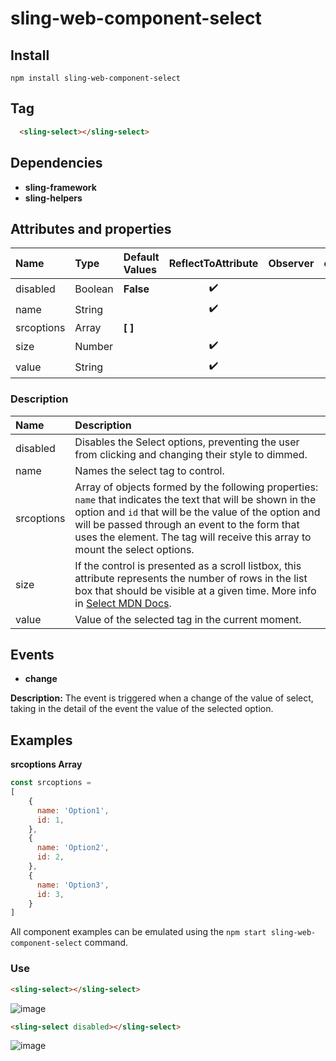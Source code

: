 # sling-web-component-select    

## Install      

```
npm install sling-web-component-select
```
 
 ## Tag
 
```HTML   
  <sling-select></sling-select>
```

 ## Dependencies       
 
* **sling-framework**       
* **sling-helpers** 

 ## Attributes and properties   
        
|Name|Type|Default Values|ReflectToAttribute|Observer|callSdk|    
|:--|:--|:--|:--:|:--|:--:|     
|disabled|Boolean|**False**|:heavy_check_mark:|||
|name|String||:heavy_check_mark:|||
|srcoptions|Array|**[ ]**||||
|size|Number||:heavy_check_mark:|||
|value|String||:heavy_check_mark:||||
### Description   
|Name|Description| 
|:---|:---|
|disabled|Disables the Select options, preventing the user from clicking and changing their style to dimmed.|
|name|Names the select tag to control.|
|srcoptions|Array of objects formed by the following properties: `name` that indicates the text that will be shown in the option and `id` that will be the value of the option and will be passed through an event to the form that uses the element. The tag will receive this array to mount the select options.|
|size|If the control is presented as a scroll listbox, this attribute represents the number of rows in the list box that should be visible at a given time. More info in [Select MDN Docs](https://developer.mozilla.org/pt-BR/docs/Web/HTML/Element/select).|
|value|Value of the selected tag in the current moment.|
## Events  
* **change**

**Description:** The event is triggered when a change of the value of select, taking in the detail of the event the value of the selected option.

## Examples
**srcoptions Array**
```javascript
const srcoptions = 
[
    {
      name: 'Option1',
      id: 1,
    },
    {
      name: 'Option2',
      id: 2,
    },
    {
      name: 'Option3',
      id: 3,
    }
]
```
 
All component examples can be emulated using the `npm start sling-web-component-select` command.   
### Use

```html
<sling-select></sling-select>
```
![image](https://user-images.githubusercontent.com/22959060/41483847-0d8b95b6-70b1-11e8-9f21-091afa028640.png)

```html
<sling-select disabled></sling-select>
```
![image](https://user-images.githubusercontent.com/22959060/41483899-361073a8-70b1-11e8-9cf2-bdfa148b98ef.png)
